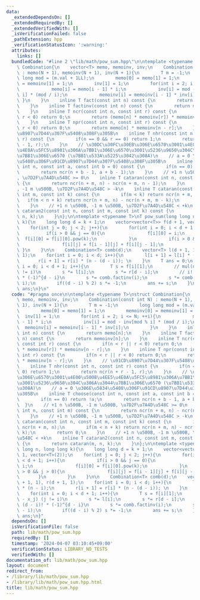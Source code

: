 ```yaml
---
data:
  _extendedDependsOn: []
  _extendedRequiredBy: []
  _extendedVerifiedWith: []
  _isVerificationFailed: false
  _pathExtension: hpp
  _verificationStatusIcon: ':warning:'
  attributes:
    links: []
  bundledCode: "#line 2 \"lib/math/pow_sum.hpp\"\n\ntemplate <typename T>\nstruct\
    \ Combination{\n    vector<T> memo, memoinv, inv;\n    Combination(const int N)\
    \ : memo(N + 1), memoinv(N + 1), inv(N + 1){\n        T m = -1;\n        long\
    \ long mod = (m.val + 1LL);\n        memo[0] = memo[1] = 1;\n        memoinv[0]\
    \ = memoinv[1] = 1;\n        inv[1] = 1;\n        for(int i = 2; i <= N; ++i){\n\
    \            memo[i] = memo[i - 1] * i;\n            inv[i] = mod - inv[mod %\
    \ i] * (mod / i);\n            memoinv[i] = memoinv[i - 1] * inv[i];\n       \
    \ }\n    }\n    inline T fact(const int n) const {\n        return memo[n];\n\
    \    }\n    inline T factinv(const int n) const {\n        return memoinv[n];\n\
    \    }\n    inline T ncr(const int n, const int r) const {\n        if(n < r ||\
    \ r < 0) return 0;\n        return (memo[n] * memoinv[r]) * memoinv[n - r];\n\
    \    }\n    inline T npr(const int n, const int r) const {\n        if(n < r ||\
    \ r < 0) return 0;\n        return memo[n] * memoinv[n - r];\n    }\n    // \u91CD\
    \u8907\u7D44\u307F\u5408\u308F\u305B\n    inline T nhr(const int n, const int\
    \ r) const {\n        if(n == 0 && r == 0) return 1;\n        return ncr(n + r\
    \ - 1, r);\n    }\n    // \u30DC\u30FC\u30EB\u306E\u6570\u3001\u4E00\u500B\u4EE5\
    \u4E0A\u5FC5\u8981\u306A\u7BB1\u306E\u6570\u3001\u5236\u9650\u304C\u306A\u3044\
    \u7BB1\u306E\u6570 (\u7BB1\u533A\u5225\u3042\u308A)\n    // a = 0 \u306E\u5834\
    \u5408\u306F\u91CD\u8907\u7D44\u307F\u5408\u308F\u305B\n    inline T choose(const\
    \ int n, const int a, const int b = 0) const {\n        if(n == 0) return !a;\n\
    \        return ncr(n + b - 1, a + b - 1);\n    }\n    // +1 n \u500B, -1 m \u500B\
    , \u7D2F\u7A4D\u548C >= 0\n    inline T cataran(const int n, const int m) const\
    \ {\n        return ncr(n + m, n) - ncr(n + m, n - 1);\n    }\n    // +1 n \u500B\
    , -1 m \u500B, \u7D2F\u7A4D\u548C > -k\n    inline T cataran(const int n, const\
    \ int m, const int k) const {\n        if(m < k) return ncr(n + m, n);\n     \
    \   if(m < n + k) return ncr(n + m, n) - ncr(n + m, m - k);\n        return 0;\n\
    \    }\n    // +1 n \u500B, -1 m \u500B, \u7D2F\u7A4D\u548C < +k\n    inline T\
    \ cataran2(const int n, const int m, const int k) const {\n        return cataran(m,\
    \ n, k);\n    }\n};\n\ntemplate <typename T>\nT pow_sum(long long n, long long\
    \ k){\n    long long d = k + 1;\n    vector<vector<T>> f(d + 1, vector<T>(2));\n\
    \    for(int j = 0; j < 2; j++){\n        for(int i = 0; i < d + 1; i++){\n  \
    \          if(i > 0 && j == 0){\n                f[i][0] = i;\n              \
    \  f[i][0] = f[i][0].pow(k);\n            }\n            if(i > 0 && j > 0){\n\
    \                f[i][j] = f[i - 1][j] + f[i][j - 1];\n            }\n       \
    \ }\n    }\n\n    Combination<T> comb(d);\n    vector<T> l(d + 1, 1), r(d + 1,\
    \ 1);\n    for(int i = 0; i < d; i++){\n        l[i + 1] = l[i] * (n - i);\n \
    \       r[i + 1] = r[i] * (n - (d - i)); \n    }\n    T ans = 0;\n    for(int\
    \ i = 0; i < d + 1; i++){\n        T s = f[i][1];\n        // mul(n - x_j) (j\
    \ != i)\n        s *= l[i];\n        s *= r[d - i];\n        // i! * (d - i)!\
    \ * (-1)^{d - i}\n        s *= comb.factinv(i);\n        s *= comb.factinv(d -\
    \ i);\n        if((d - i) % 2) s *= -1;\n        ans += s;\n    }\n    return\
    \ ans;\n}\n"
  code: "#pragma once\n\ntemplate <typename T>\nstruct Combination{\n    vector<T>\
    \ memo, memoinv, inv;\n    Combination(const int N) : memo(N + 1), memoinv(N +\
    \ 1), inv(N + 1){\n        T m = -1;\n        long long mod = (m.val + 1LL);\n\
    \        memo[0] = memo[1] = 1;\n        memoinv[0] = memoinv[1] = 1;\n      \
    \  inv[1] = 1;\n        for(int i = 2; i <= N; ++i){\n            memo[i] = memo[i\
    \ - 1] * i;\n            inv[i] = mod - inv[mod % i] * (mod / i);\n          \
    \  memoinv[i] = memoinv[i - 1] * inv[i];\n        }\n    }\n    inline T fact(const\
    \ int n) const {\n        return memo[n];\n    }\n    inline T factinv(const int\
    \ n) const {\n        return memoinv[n];\n    }\n    inline T ncr(const int n,\
    \ const int r) const {\n        if(n < r || r < 0) return 0;\n        return (memo[n]\
    \ * memoinv[r]) * memoinv[n - r];\n    }\n    inline T npr(const int n, const\
    \ int r) const {\n        if(n < r || r < 0) return 0;\n        return memo[n]\
    \ * memoinv[n - r];\n    }\n    // \u91CD\u8907\u7D44\u307F\u5408\u308F\u305B\n\
    \    inline T nhr(const int n, const int r) const {\n        if(n == 0 && r ==\
    \ 0) return 1;\n        return ncr(n + r - 1, r);\n    }\n    // \u30DC\u30FC\u30EB\
    \u306E\u6570\u3001\u4E00\u500B\u4EE5\u4E0A\u5FC5\u8981\u306A\u7BB1\u306E\u6570\
    \u3001\u5236\u9650\u304C\u306A\u3044\u7BB1\u306E\u6570 (\u7BB1\u533A\u5225\u3042\
    \u308A)\n    // a = 0 \u306E\u5834\u5408\u306F\u91CD\u8907\u7D44\u307F\u5408\u308F\
    \u305B\n    inline T choose(const int n, const int a, const int b = 0) const {\n\
    \        if(n == 0) return !a;\n        return ncr(n + b - 1, a + b - 1);\n  \
    \  }\n    // +1 n \u500B, -1 m \u500B, \u7D2F\u7A4D\u548C >= 0\n    inline T cataran(const\
    \ int n, const int m) const {\n        return ncr(n + m, n) - ncr(n + m, n - 1);\n\
    \    }\n    // +1 n \u500B, -1 m \u500B, \u7D2F\u7A4D\u548C > -k\n    inline T\
    \ cataran(const int n, const int m, const int k) const {\n        if(m < k) return\
    \ ncr(n + m, n);\n        if(m < n + k) return ncr(n + m, n) - ncr(n + m, m -\
    \ k);\n        return 0;\n    }\n    // +1 n \u500B, -1 m \u500B, \u7D2F\u7A4D\
    \u548C < +k\n    inline T cataran2(const int n, const int m, const int k) const\
    \ {\n        return cataran(m, n, k);\n    }\n};\n\ntemplate <typename T>\nT pow_sum(long\
    \ long n, long long k){\n    long long d = k + 1;\n    vector<vector<T>> f(d +\
    \ 1, vector<T>(2));\n    for(int j = 0; j < 2; j++){\n        for(int i = 0; i\
    \ < d + 1; i++){\n            if(i > 0 && j == 0){\n                f[i][0] =\
    \ i;\n                f[i][0] = f[i][0].pow(k);\n            }\n            if(i\
    \ > 0 && j > 0){\n                f[i][j] = f[i - 1][j] + f[i][j - 1];\n     \
    \       }\n        }\n    }\n\n    Combination<T> comb(d);\n    vector<T> l(d\
    \ + 1, 1), r(d + 1, 1);\n    for(int i = 0; i < d; i++){\n        l[i + 1] = l[i]\
    \ * (n - i);\n        r[i + 1] = r[i] * (n - (d - i)); \n    }\n    T ans = 0;\n\
    \    for(int i = 0; i < d + 1; i++){\n        T s = f[i][1];\n        // mul(n\
    \ - x_j) (j != i)\n        s *= l[i];\n        s *= r[d - i];\n        // i! *\
    \ (d - i)! * (-1)^{d - i}\n        s *= comb.factinv(i);\n        s *= comb.factinv(d\
    \ - i);\n        if((d - i) % 2) s *= -1;\n        ans += s;\n    }\n    return\
    \ ans;\n}"
  dependsOn: []
  isVerificationFile: false
  path: lib/math/pow_sum.hpp
  requiredBy: []
  timestamp: '2024-04-07 03:10:45+09:00'
  verificationStatus: LIBRARY_NO_TESTS
  verifiedWith: []
documentation_of: lib/math/pow_sum.hpp
layout: document
redirect_from:
- /library/lib/math/pow_sum.hpp
- /library/lib/math/pow_sum.hpp.html
title: lib/math/pow_sum.hpp
---
```

